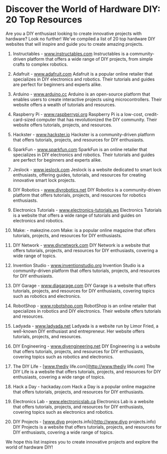 # Discover the World of Hardware DIY: 20 Top Resources
Are you a DIY enthusiast looking to create innovative projects with hardware? Look no further! We've compiled a list of 20 top hardware DIY websites that will inspire and guide you to create amazing projects.
1. Instructables - www.instructables.com
Instructables is a community-driven platform that offers a wide range of DIY projects, from simple crafts to complex robotics.

2. Adafruit - www.adafruit.com
Adafruit is a popular online retailer that specializes in DIY electronics and robotics. Their tutorials and guides are perfect for beginners and experts alike.

3. Arduino - www.arduino.cc
Arduino is an open-source platform that enables users to create interactive projects using microcontrollers. Their website offers a wealth of tutorials and resources.

4. Raspberry Pi - www.raspberrypi.org
Raspberry Pi is a low-cost, credit-card-sized computer that has revolutionized the DIY community. Their website offers tutorials, projects, and resources.

5. Hackster - www.hackster.io
Hackster is a community-driven platform that offers tutorials, projects, and resources for DIY enthusiasts.

6. SparkFun - www.sparkfun.com
SparkFun is an online retailer that specializes in DIY electronics and robotics. Their tutorials and guides are perfect for beginners and experts alike.

7. Jeslock - www.jeslock.com
Jeslock is a website dedicated to smart lock enthusiasts, offering guides, tutorials, and resources for creating innovative smart lock projects.

8. DIY Robotics - www.diyrobotics.net
DIY Robotics is a community-driven platform that offers tutorials, projects, and resources for robotics enthusiasts.

9. Electronics Tutorials - www.electronics-tutorials.ws
Electronics Tutorials is a website that offers a wide range of tutorials and guides on electronics and robotics.

10. Make: - makezine.com
Make: is a popular online magazine that offers tutorials, projects, and resources for DIY enthusiasts.

11. DIY Network - www.diynetwork.com
DIY Network is a website that offers tutorials, projects, and resources for DIY enthusiasts, covering a wide range of topics.

12. Invention Studio - www.inventionstudio.org
Invention Studio is a community-driven platform that offers tutorials, projects, and resources for DIY enthusiasts.

13. DIY Garage - www.diagarage.com
DIY Garage is a website that offers tutorials, projects, and resources for DIY enthusiasts, covering topics such as robotics and electronics.

14. RobotShop - www.robotshop.com
RobotShop is an online retailer that specializes in robotics and DIY electronics. Their website offers tutorials and resources.

15. Ladyada - www.ladyada.net
Ladyada is a website run by Limor Fried, a well-known DIY enthusiast and entrepreneur. Her website offers tutorials, projects, and resources.

16. DIY Engineering - www.diyengineering.net
DIY Engineering is a website that offers tutorials, projects, and resources for DIY enthusiasts, covering topics such as robotics and electronics.

17. The DIY Life - [www.thediy life.com](http://www.thediy life.com)
The DIY Life is a website that offers tutorials, projects, and resources for DIY enthusiasts, covering a wide range of topics.

18. Hack a Day - hackaday.com
Hack a Day is a popular online magazine that offers tutorials, projects, and resources for DIY enthusiasts.

19. Electronics Lab - www.electronicslab.ca
Electronics Lab is a website that offers tutorials, projects, and resources for DIY enthusiasts, covering topics such as electronics and robotics.

20. DIY Projects - [www.diyp projects.info](http://www.diyp projects.info)
DIY Projects is a website that offers tutorials, projects, and resources for DIY enthusiasts, covering a wide range of topics.

We hope this list inspires you to create innovative projects and explore the world of hardware DIY!


